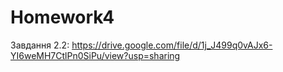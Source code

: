 # Homework4
Завдання 2.2: https://drive.google.com/file/d/1j_J499q0vAJx6-YI6weMH7CtlPn0SiPu/view?usp=sharing
